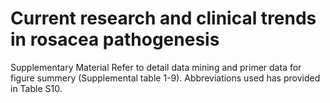# Current research and clinical trends in rosacea pathogenesis
Supplementary Material
Refer to detail data mining and primer data for figure summery (Supplemental table 1-9). Abbreviations used has provided in Table S10.
